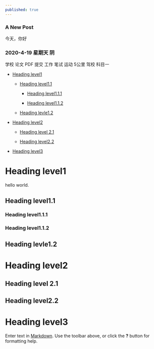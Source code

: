 ```yaml
---
published: true
---
```




### A New Post 
   今天，你好
###  2020-4-19 星期天 阴 
   学校 论文 PDF 提交 
   工作 笔试
   运动 5公里
   驾校 科目一
   
- [Heading level1](#head1)

	- [Heading level1.1](#head2)
    
		- [Heading level1.1.1](#head3)
        
		- [Heading level1.1.2](#head4)
        
	- [Heading levle1.2](#head5)
    
- [Heading level2](#head6)

	- [Heading level 2.1](#head7)
    
	- [Heading level2.2](#head8)
    
- [Heading level3](#head9)

# <span id="head1">Heading level1</span>



hello world.



## <span id="head2">Heading level1.1</span>



### <span id="head3">Heading level1.1.1</span>



### <span id="head4">Heading level1.1.2</span>



## <span id="head5">Heading levle1.2</span>



# <span id="head6">Heading level2</span>



## <span id="head7">Heading level 2.1</span>



## <span id="head8">Heading level2.2</span>



# <span id="head9">Heading level3</span>



Enter text in [Markdown](http://daringfireball.net/projects/markdown/). Use the toolbar above, or click the **?** button for formatting help.
